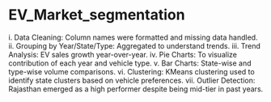 # EV_Market_segmentation
i. Data Cleaning: Column names were formatted and missing data handled.
ii. Grouping by Year/State/Type: Aggregated to understand trends.
iii. Trend Analysis: EV sales growth year-over-year.
iv. Pie Charts: To visualize contribution of each year and vehicle type.
v. Bar Charts: State-wise and type-wise volume comparisons.
vi. Clustering: KMeans clustering used to identify state clusters based on vehicle preferences.
vii. Outlier Detection: Rajasthan emerged as a high performer despite being mid-tier in past years.
